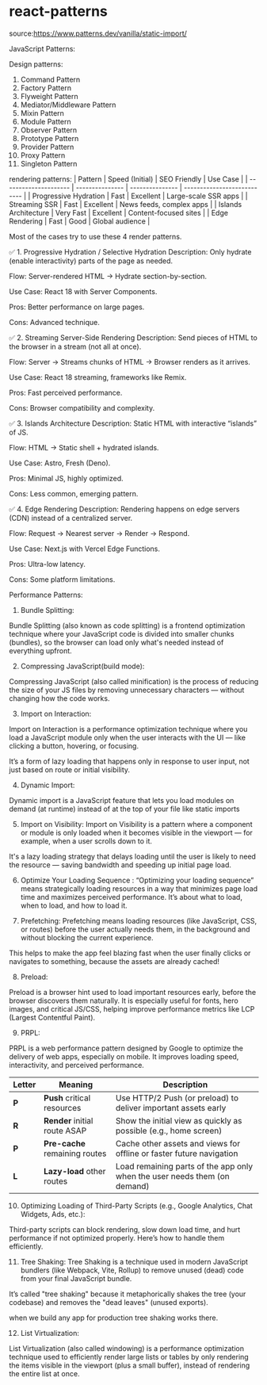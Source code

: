 # react-patterns

source:https://www.patterns.dev/vanilla/static-import/

JavaScript Patterns:

Design patterns:
  1. Command Pattern
  2. Factory Pattern
  3. Flyweight Pattern
  4. Mediator/Middleware Pattern
  5. Mixin Pattern
  6. Module Pattern
  7. Observer Pattern
  8. Prototype Pattern
  9. Provider Pattern
  10. Proxy Pattern
  11. Singleton Pattern

rendering patterns:
| Pattern               | Speed (Initial) | SEO Friendly    | Use Case                    |
| --------------------- | --------------- | --------------- | --------------------------- |
| Progressive Hydration | Fast            | Excellent       | Large-scale SSR apps        |
| Streaming SSR         | Fast            | Excellent       | News feeds, complex apps    |
| Islands Architecture  | Very Fast       | Excellent       | Content-focused sites       |
| Edge Rendering        | Fast            | Good            | Global audience             |

Most of the cases try to use these 4 render patterns.


✅ 1. Progressive Hydration / Selective Hydration
Description: Only hydrate (enable interactivity) parts of the page as needed.

Flow: Server-rendered HTML → Hydrate section-by-section.

Use Case: React 18 with Server Components.

Pros: Better performance on large pages.

Cons: Advanced technique.

✅ 2. Streaming Server-Side Rendering
Description: Send pieces of HTML to the browser in a stream (not all at once).

Flow: Server → Streams chunks of HTML → Browser renders as it arrives.

Use Case: React 18 streaming, frameworks like Remix.

Pros: Fast perceived performance.

Cons: Browser compatibility and complexity.

✅ 3. Islands Architecture
Description: Static HTML with interactive “islands” of JS.

Flow: HTML → Static shell + hydrated islands.

Use Case: Astro, Fresh (Deno).

Pros: Minimal JS, highly optimized.

Cons: Less common, emerging pattern.

✅ 4. Edge Rendering
Description: Rendering happens on edge servers (CDN) instead of a centralized server.

Flow: Request → Nearest server → Render → Respond.

Use Case: Next.js with Vercel Edge Functions.

Pros: Ultra-low latency.

Cons: Some platform limitations.


Performance Patterns:
1. Bundle Splitting:

Bundle Splitting (also known as code splitting) is a frontend optimization technique where your JavaScript code is divided into smaller chunks (bundles), so the browser can load only what's needed instead of everything upfront.

2. Compressing JavaScript(build mode):

Compressing JavaScript (also called minification) is the process of reducing the size of your JS files by removing unnecessary characters — without changing how the code works.

3. Import on Interaction:

Import on Interaction is a performance optimization technique where you load a JavaScript module only when the user interacts with the UI — like clicking a button, hovering, or focusing.

It’s a form of lazy loading that happens only in response to user input, not just based on route or initial visibility.

4. Dynamic Import:

Dynamic import is a JavaScript feature that lets you load modules on demand (at runtime) instead of at the top of your file like static imports

5.  Import on Visibility:
Import on Visibility is a pattern where a component or module is only loaded when it becomes visible in the viewport — for example, when a user scrolls down to it.

It's a lazy loading strategy that delays loading until the user is likely to need the resource — saving bandwidth and speeding up initial page load.

6. Optimize Your Loading Sequence :
“Optimizing your loading sequence” means strategically loading resources in a way that minimizes page load time and maximizes perceived performance. It’s about what to load, when to load, and how to load it.

7. Prefetching:
Prefetching means loading resources (like JavaScript, CSS, or routes) before the user actually needs them, in the background and without blocking the current experience.

This helps to make the app feel blazing fast when the user finally clicks or navigates to something, because the assets are already cached!

8. Preload:

Preload is a browser hint used to load important resources early, before the browser discovers them naturally. It is especially useful for fonts, hero images, and critical JS/CSS, helping improve performance metrics like LCP (Largest Contentful Paint).

9. PRPL:

PRPL is a web performance pattern designed by Google to optimize the delivery of web apps, especially on mobile. It improves loading speed, interactivity, and perceived performance.

| Letter | Meaning                        | Description                                                               |
| ------ | ------------------------------ | ------------------------------------------------------------------------- |
| **P**  | **Push** critical resources    | Use HTTP/2 Push (or preload) to deliver important assets early            |
| **R**  | **Render** initial route ASAP  | Show the initial view as quickly as possible (e.g., home screen)          |
| **P**  | **Pre-cache** remaining routes | Cache other assets and views for offline or faster future navigation      |
| **L**  | **Lazy-load** other routes     | Load remaining parts of the app only when the user needs them (on demand) |

10. Optimizing Loading of Third-Party Scripts (e.g., Google Analytics, Chat Widgets, Ads, etc.):

Third-party scripts can block rendering, slow down load time, and hurt performance if not optimized properly. Here’s how to handle them efficiently.

<!-- Loads in parallel, executes ASAP (not in order) -->
<script src="https://example.com/analytics.js" async></script>

<!-- Loads in parallel, executes after HTML parsing (in order) -->
<script src="https://example.com/chat.js" defer></script>

11.  Tree Shaking:
Tree Shaking is a technique used in modern JavaScript bundlers (like Webpack, Vite, Rollup) to remove unused (dead) code from your final JavaScript bundle.

It’s called "tree shaking" because it metaphorically shakes the tree (your codebase) and removes the "dead leaves" (unused exports).

when we build any app for production tree shaking works there.

12. List Virtualization:

List Virtualization (also called windowing) is a performance optimization technique used to efficiently render large lists or tables by only rendering the items visible in the viewport (plus a small buffer), instead of rendering the entire list at once.
